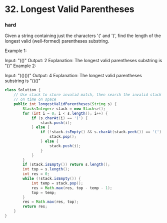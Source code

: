 # 32. Longest Valid Parentheses
### hard
Given a string containing just the characters '(' and ')', find the length of the longest valid (well-formed) parentheses substring.

Example 1:

Input: "(()"
Output: 2
Explanation: The longest valid parentheses substring is "()"
Example 2:

Input: ")()())"
Output: 4
Explanation: The longest valid parentheses substring is "()()"

```java
class Solution {
    // Use stack to store invalid match, then search the invalid stack to find longest
    // on time on space
    public int longestValidParentheses(String s) {
        Stack<Integer> stack = new Stack<>();
        for (int i = 0; i < s.length(); i++) {
            if (s.charAt(i) == '(') {
                stack.push(i);
            } else {
                if (!stack.isEmpty() && s.charAt(stack.peek()) == '(') {
                    stack.pop();
                } else {
                    stack.push(i);
                }
            }
        }
        if (stack.isEmpty()) return s.length();
        int top = s.length();
        int res = 0;
        while (!stack.isEmpty()) {
            int temp = stack.pop();
            res = Math.max(res, top - temp - 1);
            top = temp;
        }
        res = Math.max(res, top);
        return res;
    }
}
```